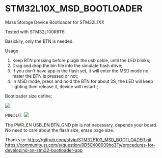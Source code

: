 # STM32L10X_MSD_BOOTLOADER
Mass Storage Device Bootloader for STM32L1XX

Tested with STM32L100R8T6.

Basicklly, only the BTN is needed.


Usage
1. Keep BTN pressing before plugin the usb cable, until the LED blinks;
2. Drag and drop the bin file into the simulate flash drive;
3. If you don't have app in the flash yet, it will enter the MSD mode no mater the BTN is pressed or not;
4. In MSD mode, press and hold the BTN for about 2S, the LED will keep lighting then release it, device will restart.;


Bootloader size define:

![](https://github.com/lingex/STM32L10X_MSD_BOOTLOADER/blob/master/bl%20size.png)

PINOUT:
![](https://github.com/lingex/STM32L10X_MSD_BOOTLOADER/blob/master/PINOUT.png)

The PWR_EN USB_EN BTN_GND pin is not necessary, depends your board.
No need to care about the flash size, erase page size.



Thanks to:
https://github.com/sfyip/STM32F103_MSD_BOOTLOADER.git
https://community.st.com/s/question/0D50X00009ho3Fy/procedures-for-developing-an-stm32-bootloader-app
